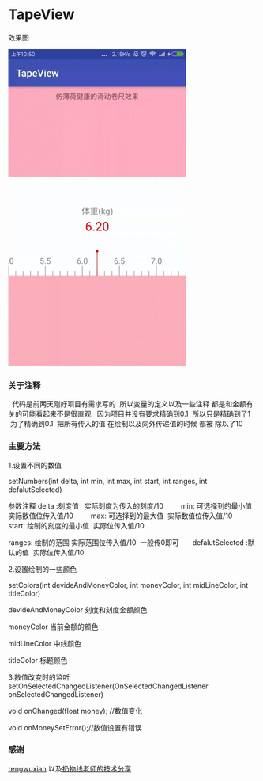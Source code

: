 # TapeView


效果图

![image](effect.gif)

### 关于注释
   代码是前两天刚好项目有需求写的  所以变量的定义以及一些注释 都是和金额有关的可能看起来不是很直观
   因为项目并没有要求精确到0.1  所以只是精确到了1  为了精确到0.1  把所有传入的值 在绘制以及向外传递值的时候 都被 除以了10

### 主要方法
1.设置不同的数值

setNumbers(int delta, int min, int max, int start, int ranges, int defalutSelected)

参数注释 delta :刻度值   实际刻度为传入的刻度/10
        
min: 可选择到的最小值 实际数值位传入值/10
        
max: 可选择到的最大值  实际数值位传入值/10
        
start: 绘制的刻度的最小值  实际位传入值/10

ranges: 绘制的范围 实际范围位传入值/10  一般传0即可
       
defalutSelected :默认的值  实际位传入值/10


2.设置绘制的一些颜色

setColors(int devideAndMoneyColor, int moneyColor, int midLineColor, int titleColor)

devideAndMoneyColor 刻度和刻度金额颜色

moneyColor          当前金额的颜色

midLineColor        中线颜色

titleColor          标题颜色


3.数值改变时的监听
setOnSelectedChangedListener(OnSelectedChangedListener onSelectedChangedListener)

void onChanged(float money); //数值变化

void onMoneySetError();//数值设置有错误


### 感谢

[rengwuxian](https://github.com/rengwuxian)
以及[扔物线老师的技术分享](http://hencoder.com/)
